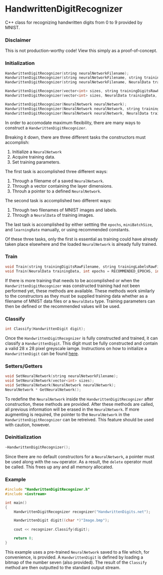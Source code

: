 # HandwrittenDigitRecognizer
C++ class for recognizing handwritten digits from 0 to 9 provided by MNIST.

### Disclaimer
This is not production-worthy code! View this simply as a proof-of-concept.

### Initialization
```C++
HandwrittenDigitRecognizer(string neuralNetworkFilename);
HandwrittenDigitRecognizer(string neuralNetworkFilename, string trainingDigitsRawFilename, string trainingLabelsRawFilename, int epochs = RECOMMENDED_EPOCHS, int miniBatchSize = RECOMMENDED_MINI_BATCH_SIZE, double learningRate = RECOMMENDED_LEARNING_RATE);
HandwrittenDigitRecognizer(string neuralNetworkFilename, NeuralData trainingData, int epochs = RECOMMENDED_EPOCHS, int miniBatchSize = RECOMMENDED_MINI_BATCH_SIZE, double learningRate = RECOMMENDED_LEARNING_RATE);

HandwrittenDigitRecognizer(vector<int> sizes, string trainingDigitsRawFilename, string trainingLabelsRawFilename,int epochs = RECOMMENDED_EPOCHS, int miniBatchSize = RECOMMENDED_MINI_BATCH_SIZE, double learningRate = RECOMMENDED_LEARNING_RATE);
HandwrittenDigitRecognizer(vector<int> sizes, NeuralData trainingData, int epochs = RECOMMENDED_EPOCHS, int miniBatchSize = RECOMMENDED_MINI_BATCH_SIZE, double learningRate = RECOMMENDED_LEARNING_RATE);

HandwrittenDigitRecognizer(NeuralNetwork neuralNetwork);
HandwrittenDigitRecognizer(NeuralNetwork neuralNetwork, string trainingDigitsRawFilename, string trainingLabelsRawFilename, int epochs = RECOMMENDED_EPOCHS, int miniBatchSize = RECOMMENDED_MINI_BATCH_SIZE, double learningRate = RECOMMENDED_LEARNING_RATE);
HandwrittenDigitRecognizer(NeuralNetwork neuralNetwork, NeuralData trainingData, int epochs = RECOMMENDED_EPOCHS, int miniBatchSize = RECOMMENDED_MINI_BATCH_SIZE, double learningRate = RECOMMENDED_LEARNING_RATE);
```
In order to accomodate maximum flexibility, there are many ways to construct a `HandwrittenDigitRecognizer`. 

Breaking it down, there are three different tasks the constructors must accomplish:

 1. Initialize a `NeuralNetwork`
 2. Acquire training data.
 3. Set training parameters.
 
The first task is accomplished three different ways:

 1. Through a filename of a saved `NeuralNetwork`.
 2. Through a vector containing the layer dimensions.
 3. Throuh a pointer to a defined `NeuralNetwork`.

The second task is accomplished two different ways:

 1. Through two filenames of MNIST images and labels.
 2. Through a `NeuralData` of training images.
 
The last task is accomplished by either settting the `epochs`, `miniBatchSize`, and `learningRate` manually, or using recommended constants.

Of these three tasks, only the first is essential as training could have already taken place elsewhere and the loaded `NeuralNetwork` is already fully trained.

### Train
```C++
void Train(string trainingDigitsRawFilename, string trainingLabelsRawFilename, int epochs = RECOMMENDED_EPOCHS, int miniBatchSize = RECOMMENDED_MINI_BATCH_SIZE, double learningRate = RECOMMENDED_LEARNING_RATE);
void Train(NeuralData trainingData, int epochs = RECOMMENDED_EPOCHS, int miniBatchSize = RECOMMENDED_MINI_BATCH_SIZE, double learningRate = RECOMMENDED_LEARNING_RATE);
```
If there is more training that needs to be accomplished or when the `HandwrittenDigitRecognizer` was constructed training had not been performed yet, these methods are available. These methods work similarly to the constructors as they must be supplied training data whether as a filename of MNIST data files or a `NeuralData` type. Training parameters can then be defined or the recommended values will be used. 

### Classify
```C++
int Classify(HandwrittenDigit digit);
```
Once the `HandwrittenDigitRecognizer` is fully constructed and trained, it can classify a `HandwrittenDigit`. This digit must be fully constructed and contain a valid 28 x 28 pixel greyscale iamge. Instructions on how to initialize a `HandwrittenDigit` can be found [here](https://github.com/RobertDurfee/HandwrittenDigit).

### Setters/Getters
```C++
void SetNeuralNetwork(string neuralNetworkFilename);
void SetNeuralNetwork(vector<int> sizes);
void SetNeuralNetwork(NeuralNetwork neuralNetwork);
NeuralNetwork * GetNeuralNetwork();
```
To redefine the `NeuralNetwork` inside the `HandwrittenDigitRecognizer` after construction, these methods are provided. After these methods are called, all previous information will be erased in the `NeuralNetwork`. If more augmenting is required, the pointer to the `NeuralNetwork` in the `HandwrittenDigitRecognizer` can be retreived. This feature should be used with caution, however.

### Deinitialization
```C++
~HandwrittenDigitRecognizer();
```
Since there are no default constructors for a `NeuralNetwork`, a pointer must be used along with the `new` operator. As a result, the `delete` operator must be called. This frees up any and all memory allocated.

### Example
```C++
#include "HandwrittenDigitRecognizer.h"
#include <iostream>

int main()
{
	HandwrittenDigitRecognizer recognizer("HandwrittenDigits.net");

	HandwrittenDigit digit((char *)"Image.bmp");
	
	cout << recognizer.Classify(digit);

	return 0;
}
```
This example uses a pre-trained `NeuralNetwork` saved to a file which, for convenience, is provided. A `HandwrittenDigit` is defined by loading a bitmap of the number seven (also provided). The result of the `Classify` method are then outputted to the standard output stream.
